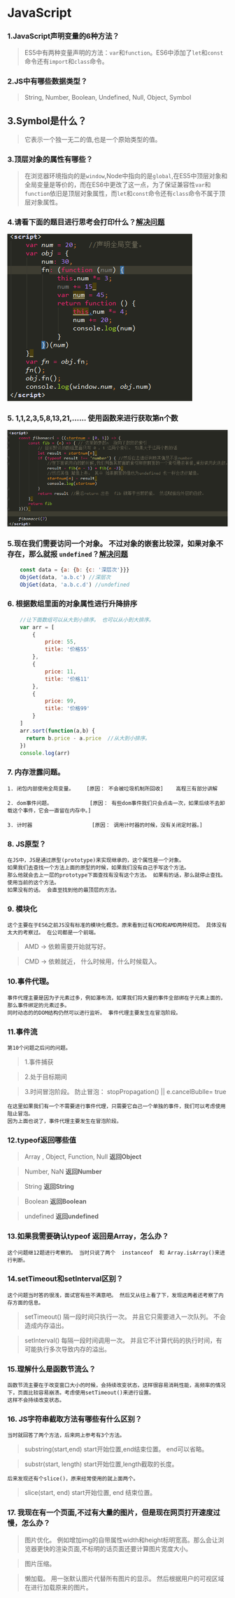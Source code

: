 # JavaScript

### 1.JavaScript声明变量的6种方法？

> ES5中有两种变量声明的方法：```var```和```function```。ES6中添加了```let```和```const```命令还有```import```和```class```命令。

### 2.JS中有哪些数据类型？

> String, Number, Boolean, Undefined, Null, Object, Symbol

## 3.Symbol是什么？

> 它表示一个独一无二的值,也是一个原始类型的值。

### 3.顶层对象的属性有哪些？

> 在浏览器环境指向的是```window```,Node中指向的是```global```,在ES5中顶层对象和全局变量是等价的，而在ES6中更改了这一点，为了保证兼容性```var```和```function```依旧是顶层对象属性，而```let```和```const```命令还有```class```命令不属于顶层对象属性。

### 4.请看下面的题目进行思考会打印什么？[解决问题](https://github.com/liu33286821/InterviewQuestions/blob/master/image/three.md)
![tool-editor](https://github.com/liu33286821/InterviewQuestions/blob/master/image/javascript-this.png)

### 5. 1,1,2,3,5,8,13,21,......  使用函数来进行获取第n个数

![tool-editor](https://github.com/liu33286821/InterviewQuestions/blob/master/image/fibonacci.png)

### 5.现在我们需要访问一个对象。 不过对象的嵌套比较深，如果对象不存在，那么就报 ```undefined```？[解决问题](https://github.com/liu33286821/InterviewQuestions/blob/master/html/five.html)

```javascript
    const data = {a: {b: {c: '深层次'}}}
    ObjGet(data, 'a.b.c') //深层次
    ObjGet(data, 'a.b.c.d') //undefined
```

### 6. 根据数组里面的对象属性进行升降排序 

```javascript
    //让下面数组可以从大到小排序。 也可以从小到大排序。
    var arr = [
        {
            price: 55,
            title: '价格55'
        },
        {
            price: 11,
            title: '价格11'
        },
        {
            price: 99,
            title: '价格99'
        }
    ]
    arr.sort(function(a,b) {
      return b.price - a.price  //从大到小排序。
    })
    console.log(arr)
```

### 7. 内存泄露问题。
    
    1. 闭包内部使用全局变量。    [原因： 不会被垃圾机制所回收]    高程三有部分讲解
    
    2. dom事件问题。            [原因： 有些dom事件我们只会点击一次，如果后续不去卸载这个事件，它会一直留在内存中。] 
    
    3. 计时器                   [原因： 调用计时器的时候，没有关闭定时器。]
    

### 8. JS原型？

    在JS中，JS是通过原型(prototype)来实现继承的，这个属性是一个对象。
    如果我们去查找一个方法上面的原型的时候，如果我们没有自己手写这个方法。
    那么他就会去上一层的prototype下面查找有没有这个方法。 如果有的话，那么就停止查找。 使用当前的这个方法。
    如果没有的话。 会直至找到他的最顶层的方法。

### 9. 模块化

    这个主要在于ES6之前JS没有标准的模块化概念。原来看到过有CMD和AMD两种规范。 具体没有太大的考察过。 在公司都是一个前端。
    
> AMD -> 依赖需要开始就写好。

> CMD -> 依赖就近， 什么时候用，什么时候载入。


### 10.事件代理。

    事件代理主要是因为子元素过多，例如瀑布流，如果我们将大量的事件全部绑在子元素上面的，那么事件绑定的元素过多。
    同时动态的的DOM结构仍然可以进行监听。 事件代理主要发生在冒泡阶段。
    
### 11.事件流
    
    第10个问题之后问的问题。
    
>  1.事件捕获

>  2.处于目标期间

>  3.时间冒泡阶段。  防止冒泡： stopPropagation() || e.cancelBublle= true 

    在这里如果我们有一个不需要进行事件代理，只需要它自己一个单独的事件，我们可以考虑使用阻止冒泡。 
    因为上面也说了，事件代理主要发生在冒泡阶段。
    
### 12.typeof返回哪些值

>  Array , Object, Function, Null     **返回Object**

> Number, NaN     **返回Number**

> String      **返回String**

> Boolean     **返回Boolean**

> undefined  **返回undefined**

### 13.如果我需要确认typeof 返回是Array，怎么办？ 
    
    这个问题继12题进行考察的。 当时只说了两个  instanceof  和 Array.isArray()来进行判断。

### 14.setTimeout和setInterval区别？

    这个问题当时答的很浅，面试官有些不满意吧。 然后又从往上看了下，发现这两者还考察了内存方面的信息。
    
>  setTimeout()  隔一段时间只执行一次。 并且它只需要进入一次队列。 不会造成内存溢出。

>  setInterval() 每隔一段时间调用一次。 并且它不计算代码的执行时间，有可能执行多次导致内存的溢出。
   
### 15.理解什么是函数节流么？
    
    函数节流主要在于改变窗口大小的时候，会持续改变状态，这样很容易消耗性能，高频率的情况下，页面比较容易崩溃。考虑使用setTimeout()来进行设置。
    这样不会持续改变状态。


### 16. JS字符串截取方法有哪些有什么区别？
    
    当时就回答了两个方法，后来网上参考有3个方法。
> substring(start,end)    start开始位置,end结束位置。 end可以省略。

> substr(start, length)  start开始位置,length截取的长度。
    
    后来发现还有个slice()，原来经常使用的就上面两个。
> slice(start, end)   start开始位置, end 结束位置。


### 17. 我现在有一个页面,不过有大量的图片，但是现在网页打开速度过慢，怎么办？

> 图片优化。  例如增加img的自带属性width和height标明宽高。那么会让浏览器更快的渲染页面,不标明的话页面还要计算图片宽度大小。

> 图片压缩。

> 懒加载。  用一张默认图片代替所有图片的显示。 然后根据用户的可视区域在进行加载原来的图片。